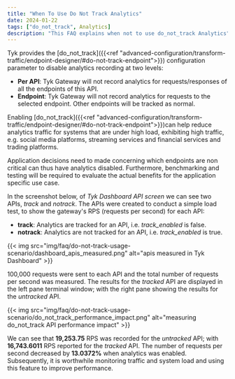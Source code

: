 ```yaml
---
title: "When To Use Do Not Track Analytics"
date: 2024-01-22
tags: ["do_not_track", Analytics]
description: "This FAQ explains when not to use do_not_track Analytics"
---
```


Tyk provides the [do_not_track]({{<ref "advanced-configuration/transform-traffic/endpoint-designer/#do-not-track-endpoint">}}) configuration parameter to disable analytics recording at two levels:

- **Per API**: Tyk Gateway will not record analytics for requests/responses of all the endpoints of this API.
- **Endpoint**: Tyk Gateway will not record analytics for requests to the selected endpoint. Other endpoints will be tracked as normal.

Enabling [do_not_track]({{<ref "advanced-configuration/transform-traffic/endpoint-designer/#do-not-track-endpoint">}})can help reduce analytics traffic for systems that are under high load, exhibiting high traffic, e.g. social media platforms, streaming services and financial services and trading platforms.

Application decisions need to made concerning which endpoints are non critical can thus have analytics disabled. Furthermore, benchmarking and testing will be required to evaluate the actual benefits for the application specific use case.

In the screenshot below, of *Tyk Dashboard API screen* we can see two APIs, *track* and *notrack*. The APIs were created to conduct a simple load test, to show the gateway's RPS (requests per second) for each API:

- **track**: Analytics are tracked for an API, i.e. *track_enabled* is false.
- **notrack**: Analytics are not tracked for an API, i.e. *track_enabled* is true.

{{< img src="img/faq/do-not-track-usage-scenario/dashboard_apis_measured.png" alt="apis measured in Tyk Dashboard" >}}

100,000 requests were sent to each API and the total number of requests per second was measured. The results for the *tracked* API are displayed in the left pane terminal window; with the right pane showing the results for the *untracked* API.

{{< img src="img/faq/do-not-track-usage-scenario/do_not_track_performance_impact.png" alt="measuring do_not_track API performance impact" >}}

We can see that **19,253.75** RPS was recorded for the *untracked* API; with **16,743.6011** RPS reported for the *tracked* API. The number of requests per second decreased by **13.0372%** when analytics was enabled. Subsequently, it is worthwhile monitoring traffic and system load and using this feature to improve performance. 
